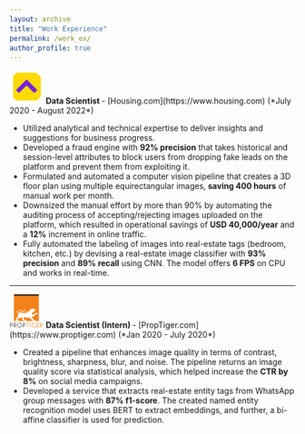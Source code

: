 ```yaml
---
layout: archive
title: "Work Experience"
permalink: /work_ex/
author_profile: true
---
```


<img src="/images/housing_logo.png" alt="USC logo" style=" align: top; height: 60px; width:60px; background-size: cover; border-radius: 98px"/>
<b> Data Scientist </b> - [Housing.com](https://www.housing.com) (*July 2020 - August 2022*) 

* Utilized analytical and technical expertise to deliver insights and suggestions for business progress.
* Developed a fraud engine with **92% precision** that takes historical and session-level attributes to block users from dropping fake leads on the platform and prevent them from exploiting it.
* Formulated and automated a computer vision pipeline that creates a 3D floor plan using multiple equirectangular images, **saving 400 hours** of manual work per month.
* Downsized the manual effort by more than 90% by automating the auditing process of accepting/rejecting images uploaded on the platform, which resulted in operational savings of **USD 40,000/year** and a **12%** increment in online traffic.
* Fully automated the labeling of images into real-estate tags (bedroom, kitchen, etc.) by devising a real-estate image classifier with **93% precision** and **89% recall** using CNN. The model offers **6 FPS** on CPU and works in real-time.
<hr />
<img src="/images/proptiger.png" alt="USC logo" style="height: 60px; width:60px; background-size: cover;"/>
<b> Data Scientist (Intern) </b> - [PropTiger.com](https://www.proptiger.com) (*Jan 2020 - July 2020*)

* Created a pipeline that enhances image quality in terms of contrast, brightness, sharpness, blur, and noise. The pipeline returns an image quality score via statistical analysis, which helped increase the **CTR by 8%** on social media campaigns.
* Developed a service that extracts real-estate entity tags from WhatsApp group messages with **87% f1-score**. The created named entity recognition model uses BERT to extract embeddings, and further, a bi-affine classifier is used for prediction.
